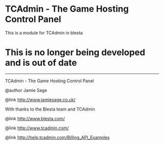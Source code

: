 # TCAdmin - The Game Hosting Control Panel

This is a module for TCAdmin in blesta

# This is no longer being developed and is out of date

-----------------------------------------------------------------------------------

TCAdmin - The Game Hosting Control Panel

@author Jamie Sage

@link http://www.jamiesage.co.uk/


With thanks to the Blesta team and TCAdmin

@link http://www.blesta.com/

@link http://www.tcadmin.com/

@link http://help.tcadmin.com/Billing_API_Examples
